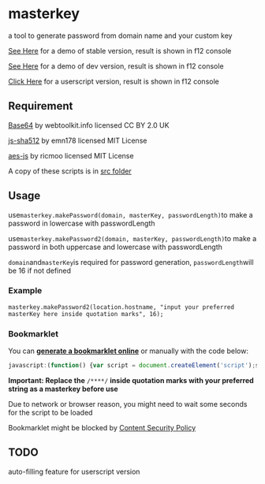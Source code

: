# masterkey
a tool to generate password from domain name and your custom key  

[See Here](https://myfreeer.github.io/masterkey/index.html) for a demo of stable version, result is shown in f12 console

[See Here](https://myfreeer.github.io/masterkey/dev.html) for a demo of dev version, result is shown in f12 console

[Click Here](https://myfreeer.github.io/masterkey/masterkey.user.js) for a userscript version, result is shown in f12 console

## Requirement
[Base64](http://www.webtoolkit.info/javascript_base64.html) by webtoolkit.info licensed CC BY 2.0 UK

[js-sha512](https://github.com/emn178/js-sha512) by emn178 licensed MIT License

[aes-js](https://github.com/ricmoo/aes-js) by ricmoo licensed MIT License

A copy of these scripts is in [src folder](https://github.com/myfreeer/masterkey/tree/gh-pages/src)

## Usage
use`masterkey.makePassword(domain, masterKey, passwordLength)`to make a password in lowercase with passwordLength

use`masterkey.makePassword2(domain, masterKey, passwordLength)`to make a password in both uppercase and lowercase with passwordLength

`domain`and`masterKey`is required for password generation, `passwordLength`will be 16 if not defined

### Example
`masterkey.makePassword2(location.hostname, "input your preferred masterKey here inside quotation marks", 16);`

### Bookmarklet
You can [**generate a bookmarklet online**](https://myfreeer.github.io/masterkey/bookmarklet.html) or manually with the code below:
```js
javascript:(function() {var script = document.createElement('script');script.onload = function() {prompt('Password Generated for "' + masterkey.parseHostName(location.hostname) + '" :', masterkey.makePassword2(location.hostname, '/****/', 16))};script.src = "https://myfreeer.github.io/masterkey/src/masterkey_full.js";document.getElementsByTagName('head')[0].appendChild(script);})();
```

**Important: Replace the** `/****/` **inside quotation marks with your preferred string as a masterkey before use**

Due to network or browser reason, you might need to wait some seconds for the script to be loaded

Bookmarklet might be blocked by [Content Security Policy](https://en.wikipedia.org/wiki/Content_Security_Policy)

## TODO
auto-filling feature for userscript version
